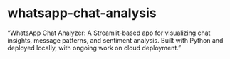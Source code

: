 # whatsapp-chat-analysis
“WhatsApp Chat Analyzer: A Streamlit-based app for visualizing chat insights, message patterns, and sentiment analysis. Built with Python and deployed locally, with ongoing work on cloud deployment.”
